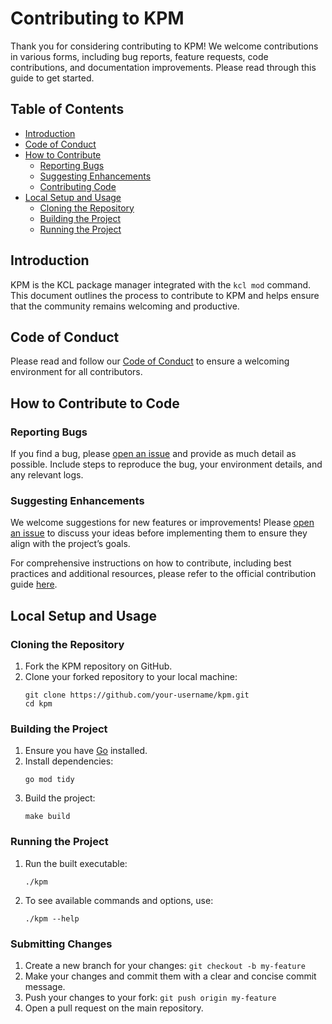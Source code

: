 # Contributing to KPM 

Thank you for considering contributing to KPM! We welcome contributions in various forms, including bug reports, feature requests, code contributions, and documentation improvements. Please read through this guide to get started.

## Table of Contents

- [Introduction](#introduction)
- [Code of Conduct](#code-of-conduct)
- [How to Contribute](#how-to-contribute)
  - [Reporting Bugs](#reporting-bugs)
  - [Suggesting Enhancements](#suggesting-enhancements)
  - [Contributing Code](#contributing-code)
- [Local Setup and Usage](#local-setup-and-usage)
  - [Cloning the Repository](#cloning-the-repository)
  - [Building the Project](#building-the-project)
  - [Running the Project](#running-the-project)

## Introduction

KPM is the KCL package manager integrated with the `kcl mod` command. This document outlines the process to contribute to KPM and helps ensure that the community remains welcoming and productive.

## Code of Conduct

Please read and follow our [Code of Conduct](https://github.com/kcl-lang/kcl/blob/main/CODE_OF_CONDUCT.md) to ensure a welcoming environment for all contributors.

## How to Contribute to Code

### Reporting Bugs

If you find a bug, please [open an issue](https://github.com/kcl-lang/kpm/issues) and provide as much detail as possible. Include steps to reproduce the bug, your environment details, and any relevant logs.

### Suggesting Enhancements

We welcome suggestions for new features or improvements! Please [open an issue](https://github.com/kcl-lang/kpm/issues) to discuss your ideas before implementing them to ensure they align with the project’s goals.

For comprehensive instructions on how to contribute, including best practices and additional resources, please refer to the official contribution guide [here](https://www.kcl-lang.io/docs/community/contribute/).

## Local Setup and Usage

### Cloning the Repository

1. Fork the KPM repository on GitHub.
2. Clone your forked repository to your local machine:
   ```
   git clone https://github.com/your-username/kpm.git
   cd kpm
   ```

### Building the Project

1. Ensure you have [Go](https://golang.org/dl/) installed.
2. Install dependencies:
   ```
   go mod tidy
   ```
3. Build the project:
   ```
   make build
   ```

### Running the Project

1. Run the built executable:
   ```
   ./kpm
   ```
2. To see available commands and options, use:
   ```
   ./kpm --help
   ```

### Submitting Changes

1. Create a new branch for your changes: `git checkout -b my-feature`
2. Make your changes and commit them with a clear and concise commit message.
3. Push your changes to your fork: `git push origin my-feature`
4. Open a pull request on the main repository.
